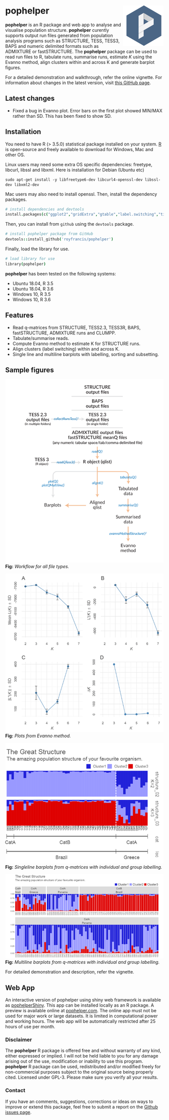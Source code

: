 # pophelper <img src="man/figures/logo.png" align="right" />

**pophelper** is an R package and web app to analyse and visualise population structure. **pophelper** curently supports output run files generated from population analysis programs such as STRUCTURE, TESS, TESS3, BAPS and numeric delimited formats such as ADMIXTURE or fastSTRUCTURE. The **pophelper** package can be used to read run files to R, tabulate runs, summarise runs, estimate *K* using the Evanno method, align clusters within and across K and generate barplot figures.  

For a detailed demonstration and walkthrough, refer the online vignette. For information about changes in the latest version, visit [this GitHub page](https://github.com/royfrancis/pophelper/releases).

## Latest changes

* Fixed a bug in Evanno plot. Error bars on the first plot showed MIN/MAX rather than SD. This has been fixed to show SD.

## Installation  

You need to have R (> 3.5.0) statistical package installed on your system. [R](https://www.r-project.org/) is open-source and freely available to download for Windows, Mac and other OS. 

Linux users may need some extra OS specific dependencies: freetype, libcurl, libssl and libxml. Here is installation for Debian (Ubuntu etc)

```
sudo apt-get install -y libfreetype6-dev libcurl4-openssl-dev libssl-dev libxml2-dev
```

Mac users may also need to install openssl. Then, install the dependency packages. 

```coffee
# install dependencies and devtools
install.packages(c("ggplot2","gridExtra","gtable","label.switching","tidyr","devtools"),dependencies=T)
```

Then, you can install from `github` using the `devtools` package. 

```coffee
# install pophelper package from GitHub
devtools::install_github('royfrancis/pophelper')
```

Finally, load the library for use.

```coffee
# load library for use
library(pophelper)
```

**pophelper** has been tested on the following systems: 

+ Ubuntu 18.04, R 3.5
+ Ubuntu 18.04, R 3.6
+ Windows 10, R 3.5
+ Windows 10, R 3.6

## Features

+ Read q-matrices from STRUCTURE, TESS2.3, TESS3R, BAPS, fastSTRUCTURE, ADMIXTURE runs and CLUMPP.
+ Tabulate/summarise reads.
+ Compute Evanno method to estimate K for STRUCTURE runs.
+ Align clusters (label switching) within and across K.
+ Single line and multiline barplots with labelling, sorting and subsetting.

## Sample figures

![Workflow](./reference/figures/workflow.svg)  
__Fig:__ *Workflow for all file types.*  

![evanno-method](./reference/figures/evanno-plot.png)  
__Fig:__ *Plots from Evanno method.*  

![plotq](./reference/figures/plotq.png)  
__Fig:__ *Singleline barplots from q-matrices with individual and group labelling.*  

![plotq-multiline](./reference/figures/plotqmultiline.png)  
__Fig:__ *Multiline barplots from q-matrices with individual and group labelling.* 

For detailed demonstration and description, refer the vignette.

## Web App   

An interactive version of pophelper using shiny web framework is available as [pophelperShiny](https://github.com/royfrancis/pophelperShiny). This app can be installed locally as an R package. A preview is available online at [pophelper.com](http://www.pophelper.com). The online app must not be used for major work or large datasets. It is limited in computational power and working hours. The web app will be automatically restricted after 25 hours of use per month.

### Disclaimer

The **pophelper** R package is offered free and without warranty of any kind, either expressed or implied. I will not be held liable to you for any damage arising out of the use, modification or inability to use this program. **pophelper** R package can be used, redistributed and/or modified freely for non-commercial purposes subject to the original source being properly cited. Licensed under GPL-3. Please make sure you verify all your results.  

### Contact

If you have an comments, suggestions, corrections or ideas on ways to improve or extend this package, feel free to submit a report on the [Github issues page](https://github.com/royfrancis/pophelper/issues).  

